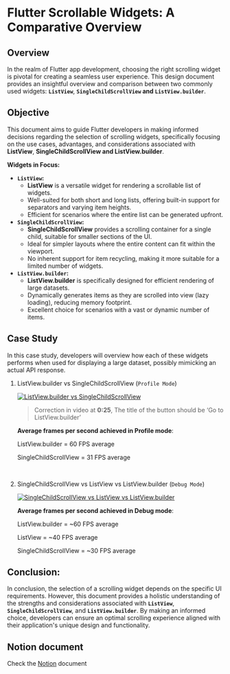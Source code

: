 # ****Flutter Scrollable Widgets: A Comparative Overview****

## Overview

In the realm of Flutter app development, choosing the right scrolling widget is pivotal for creating a seamless user experience. This design document provides an insightful overview and comparison between two commonly used widgets: **`ListView`**, **`SingleChildScrollView` and `ListView.builder`**.

## Objective

This document aims to guide Flutter developers in making informed decisions regarding the selection of scrolling widgets, specifically focusing on the use cases, advantages, and considerations associated with **ListView**, **SingleChildScrollView and ListView.builder**.

**Widgets in Focus:**

- **`ListView`:**
    - **ListView** is a versatile widget for rendering a scrollable list of widgets.
    - Well-suited for both short and long lists, offering built-in support for separators and varying item heights.
    - Efficient for scenarios where the entire list can be generated upfront.
- **`SingleChildScrollView`:**
    - **SingleChildScrollView** provides a scrolling container for a single child, suitable for smaller sections of the UI.
    - Ideal for simpler layouts where the entire content can fit within the viewport.
    - No inherent support for item recycling, making it more suitable for a limited number of widgets.
- **`ListView.builder`:**
    - **ListView.builder** is specifically designed for efficient rendering of large datasets.
    - Dynamically generates items as they are scrolled into view (lazy loading), reducing memory footprint.
    - Excellent choice for scenarios with a vast or dynamic number of items.

## Case Study

In this case study, developers will overview how each of these widgets performs when used for displaying a large dataset, possibly mimicking an actual API response.

1.  ListView.builder vs SingleChildScrollView (`Profile Mode`)

    [![ListView.builder vs SingleChildScrollView](https://img.youtube.com/vi/AwGaOPhfImQ/0.jpg)](https://www.youtube.com/watch?v=AwGaOPhfImQ "ListView.builder vs SingleChildScrollView in profile mode")
    > Correction in video at **0:25**, The title of the button should be ‘Go to ListView.builder’
    
    **Average frames per second achieved in Profile mode**:
    
    ListView.builder = 60 FPS average
    
    SingleChildScrollView = 31 FPS average

    <br/>
    
3. SingleChildScrollView vs ListView vs ListView.builder (`Debug Mode`)

   [![SingleChildScrollView vs ListView vs ListView.builder](https://img.youtube.com/vi/0ph_fFjGNI8/0.jpg)](https://www.youtube.com/watch?v=0ph_fFjGNI8 "SingleChildScrollView vs ListView vs ListView.builder")
    
    **Average frames per second achieved in Debug mode**:
    
    ListView.builder = ~60 FPS average
    
    ListView = ~40 FPS average
    
    SingleChildScrollView = ~30 FPS average
    

## **Conclusion:**

In conclusion, the selection of a scrolling widget depends on the specific UI requirements. However, this document provides a holistic understanding of the strengths and considerations associated with **`ListView`**, **`SingleChildScrollView`**, and **`ListView.builder`**. By making an informed choice, developers can ensure an optimal scrolling experience aligned with their application's unique design and functionality.

## Notion document
Check the [Notion](https://fluttering-dress-002.notion.site/ListView-vs-SingleChildScrollView-in-Flutter-9cb96904fffa4d9f89fb176eba212eae) document
